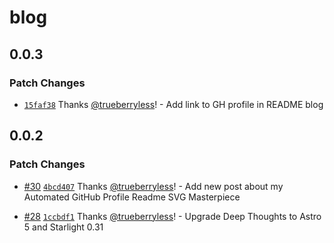 # blog

## 0.0.3

### Patch Changes

- [`15faf38`](https://github.com/trueberryless-org/blog/commit/15faf38c0f394b81dcfea9c2f72ba1527d1a195f) Thanks [@trueberryless](https://github.com/trueberryless)! - Add link to GH profile in README blog

## 0.0.2

### Patch Changes

- [#30](https://github.com/trueberryless-org/blog/pull/30) [`4bcd407`](https://github.com/trueberryless-org/blog/commit/4bcd4073dba3d8916176dc7e35ab5bcf93c68dd9) Thanks [@trueberryless](https://github.com/trueberryless)! - Add new post about my Automated GitHub Profile Readme SVG Masterpiece

- [#28](https://github.com/trueberryless-org/blog/pull/28) [`1ccbdf1`](https://github.com/trueberryless-org/blog/commit/1ccbdf1038fc13252c01f4a94cb49ada372858f4) Thanks [@trueberryless](https://github.com/trueberryless)! - Upgrade Deep Thoughts to Astro 5 and Starlight 0.31
